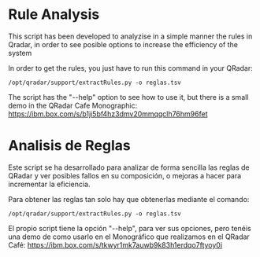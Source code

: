 # Rule Analysis

This script has been developed to analyzise in a simple manner the rules in Qradar, in order to see posible options to increase the efficiency of the system

In order to get the rules, you just have to run this command in your QRadar:

    /opt/qradar/support/extractRules.py -o reglas.tsv

The script has the "--help" option to see how to use it, but there is a small demo in the QRadar Cafe Monographic:
https://ibm.box.com/s/b1ji5bf4hz3dmv20mmqqclh76hm96fet

# Analisis de Reglas

Este script se ha desarrollado para analizar de forma sencilla las reglas de QRadar y ver posibles fallos en su composición, o mejoras a hacer para incrementar la eficiencia.

Para obtener las reglas tan solo hay que obtenerlas mediante el comando:
    
    /opt/qradar/support/extractRules.py -o reglas.tsv

El propio script tiene la opción "--help", para ver sus opciones, pero tenéis una demo de como usarlo en el Monográfico que realizamos en el QRadar Café:
https://ibm.box.com/s/tkwyr1mk7auwb9k83h1erdqo7ftyoy0i
